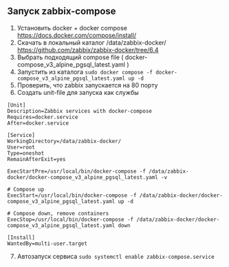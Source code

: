 ## Запуск zabbix-compose

1. Установить docker + docker compose https://docs.docker.com/compose/install/
2. Скачать в локальный каталог /data/zabbix-docker/
https://github.com/zabbix/zabbix-docker/tree/6.4
3. Выбрать подходящий compose file ( docker-compose_v3_alpine_pgsql_latest.yaml )
4. Запустить из каталога 
```sudo docker compose -f docker-compose_v3_alpine_pgsql_latest.yaml up -d```
5. Проверить, что zabbix запускается на 80 порту
6. Создать unit-file для запуска как службы
```/etc/systemd/system/zabbix-compose.service
[Unit]
Description=Zabbix services with docker-compose
Requires=docker.service
After=docker.service

[Service]
WorkingDirectory=/data/zabbix-docker/
User=root
Type=oneshot
RemainAfterExit=yes

ExecStartPre=/usr/local/bin/docker-compose -f /data/zabbix-docker/docker-compose_v3_alpine_pgsql_latest.yaml -v

# Compose up
ExecStart=/usr/local/bin/docker-compose -f /data/zabbix-docker/docker-compose_v3_alpine_pgsql_latest.yaml up -d

# Compose down, remove containers
ExecStop=/usr/local/bin/docker-compose -f /data/zabbix-docker/docker-compose_v3_alpine_pgsql_latest.yaml down

[Install]
WantedBy=multi-user.target
```
7. Автозапуск сервиса ```sudo systemctl enable zabbix-compose.service```